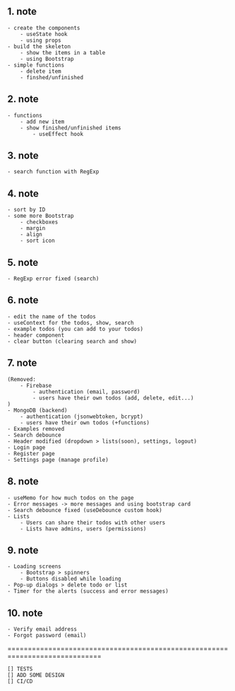 ## 1. note
    - create the components
        - useState hook
        - using props
    - build the skeleton
        - show the items in a table
        - using Bootstrap
    - simple functions
        - delete item
        - finshed/unfinished

## 2. note
    - functions
        - add new item
        - show finished/unfinished items
            - useEffect hook

## 3. note
    - search function with RegExp

## 4. note
    - sort by ID
    - some more Bootstrap
        - checkboxes
        - margin
        - align
        - sort icon

## 5. note
    - RegExp error fixed (search)

## 6. note
    - edit the name of the todos
    - useContext for the todos, show, search
    - example todos (you can add to your todos)
    - header component
    - clear button (clearing search and show)

## 7. note
    (Removed:
        - Firebase
            - authentication (email, password)
            - users have their own todos (add, delete, edit...)
    )
    - MongoDB (backend)
        - authentication (jsonwebtoken, bcrypt)
        - users have their own todos (+functions)
    - Examples removed
    - Search debounce
    - Header modified (dropdown > lists(soon), settings, logout)
    - Login page
    - Register page
    - Settings page (manage profile)

## 8. note
    - useMemo for how much todos on the page
    - Error messages -> more messages and using bootstrap card
    - Search debounce fixed (useDebounce custom hook)
    - Lists
        - Users can share their todos with other users
        - Lists have admins, users (permissions)

## 9. note
    - Loading screens
        - Bootstrap > spinners
        - Buttons disabled while loading
    - Pop-up dialogs > delete todo or list
    - Timer for the alerts (success and error messages)

## 10. note
    - Verify email address
    - Forgot password (email)

=============================================================================

    [] TESTS
    [] ADD SOME DESIGN
    [] CI/CD